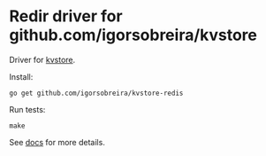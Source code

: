 # Redir driver for github.com/igorsobreira/kvstore

Driver for [kvstore](https://github.com/igorsobreira/kvstore).

Install:

    go get github.com/igorsobreira/kvstore-redis

Run tests:

    make

See [docs](http://godoc.org/github.com/igorsobreira/kvstore-redis) for more details.
